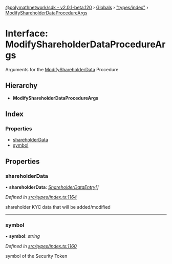 [@polymathnetwork/sdk - v2.0.1-beta.120](../README.md) › [Globals](../globals.md) › ["types/index"](../modules/_types_index_.md) › [ModifyShareholderDataProcedureArgs](_types_index_.modifyshareholderdataprocedureargs.md)

# Interface: ModifyShareholderDataProcedureArgs

Arguments for the [ModifyShareholderData](../enums/_types_index_.proceduretype.md#modifyshareholderdata) Procedure

## Hierarchy

- **ModifyShareholderDataProcedureArgs**

## Index

### Properties

- [shareholderData](_types_index_.modifyshareholderdataprocedureargs.md#shareholderdata)
- [symbol](_types_index_.modifyshareholderdataprocedureargs.md#symbol)

## Properties

### shareholderData

• **shareholderData**: _[ShareholderDataEntry](_types_index_.shareholderdataentry.md)[]_

_Defined in [src/types/index.ts:1164](https://github.com/PolymathNetwork/polymath-sdk/blob/1da5bc5/src/types/index.ts#L1164)_

shareholder KYC data that will be added/modified

---

### symbol

• **symbol**: _string_

_Defined in [src/types/index.ts:1160](https://github.com/PolymathNetwork/polymath-sdk/blob/1da5bc5/src/types/index.ts#L1160)_

symbol of the Security Token
